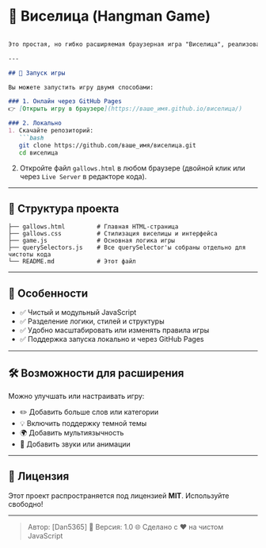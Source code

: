 # 🎯 Виселица (Hangman Game)

````markdown

Это простая, но гибко расширяемая браузерная игра "Виселица", реализованная с использованием **HTML**, **CSS**, и **JavaScript**. Проект соответствует принципам **чистого кода** и может быть легко адаптирован или дополнен новыми возможностями.

---

## 🚀 Запуск игры

Вы можете запустить игру двумя способами:

### 1. Онлайн через GitHub Pages
👉 [Открыть игру в браузере](https://ваше_имя.github.io/виселица/)

### 2. Локально
1. Скачайте репозиторий:
   ```bash
   git clone https://github.com/ваше_имя/виселица.git
   cd виселица
````

2. Откройте файл `gallows.html` в любом браузере (двойной клик или через `Live Server` в редакторе кода).

---

## 📁 Структура проекта

```text
├── gallows.html         # Главная HTML-страница
├── gallows.css          # Стилизация виселицы и интерфейса
├── game.js              # Основная логика игры
├── querySelectors.js    # Все querySelector'ы собраны отдельно для чистоты кода
└── README.md            # Этот файл
```

---

## 🧠 Особенности

* ✅ Чистый и модульный JavaScript
* ✅ Разделение логики, стилей и структуры
* ✅ Удобно масштабировать или изменять правила игры
* ✅ Поддержка запуска локально и через GitHub Pages

---

## 🛠 Возможности для расширения

Можно улучшать или настраивать игру:

* ✏️ Добавить больше слов или категории
* 💡 Включить поддержку темной темы
* 🌍 Добавить мультиязычность
* 🎵 Добавить звуки или анимации

---

## 📜 Лицензия

Этот проект распространяется под лицензией **MIT**. Используйте свободно!

---

> Автор: \[Dan5365]
> 📅 Версия: 1.0
> 🌐 Сделано с ❤️ на чистом JavaScript

```
```
